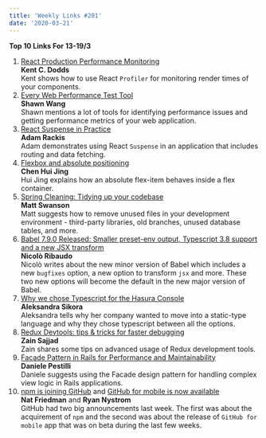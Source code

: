 ```yaml
---
title: 'Weekly Links #201'
date: '2020-03-21'
---
```


**Top 10 Links For 13-19/3**

1. [React Production Performance Monitoring](https://kentcdodds.com/blog/react-production-performance-monitoring)  
   **Kent C. Dodds**  
   Kent shows how to use React `Profiler` for monitoring render times of your components. 
2. [Every Web Performance Test Tool](https://www.swyx.io/writing/webperf-tests/)  
   **Shawn Wang**  
   Shawn mentions a lot of tools for identifying performance issues and getting performance metrics of your web application. 
3. [React Suspense in Practice](https://css-tricks.com/react-suspense-in-practice/)  
   **Adam Rackis**  
   Adam demonstrates using React `Suspense` in an application that includes routing and data fetching.
4. [Flexbox and absolute positioning](https://www.chenhuijing.com/blog/flexbox-and-absolute-positioning/)  
   **Chen Hui Jing**  
   Hui Jing explains how an absolute flex-item behaves inside a flex container. 
5. [Spring Cleaning: Tidying up your codebase](https://boringrails.com/articles/spring-cleaning/)  
   **Matt Swanson**  
   Matt suggests how to remove unused files in your development environment - third-party libraries, old branches, unused database tables, and more.
6. [Babel 7.9.0 Released: Smaller preset-env output, Typescript 3.8 support and a new JSX transform](https://babeljs.io/blog/2020/03/16/7.9.0)  
   **Nicolò Ribaudo**  
  Nicolò writes about the new minor version of Babel which includes a new `bugfixes` option, a new option to transform `jsx` and more. These two new options will become the default in the new major version of Babel.
7. [Why we chose Typescript for the Hasura Console](https://hasura.io/blog/why-we-chose-typescript-for-hasura-console/)  
   **Aleksandra Sikora**  
   Aleksandra tells why her company wanted to move into a static-type language and why they chose typescript between all the options.
8. [Redux Devtools: tips & tricks for faster debugging](https://blog.logrocket.com/redux-devtools-tips-tricks-for-faster-debugging/)  
   **Zain Sajjad**  
   Zain shares some tips on advanced usage of Redux development tools.
9. [Facade Pattern in Rails for Performance and Maintainability](https://blog.appsignal.com/2020/03/18/facade-pattern-in-rails-for-performance-and-maintainability.html)  
   **Daniele Pestilli**  
   Daniele suggests using the Facade design pattern for handling complex view logic in Rails applications.
10. [npm is joining GitHub](https://github.blog/2020-03-16-npm-is-joining-github/) and [GitHub for mobile is now available](https://github.blog/2020-03-17-github-for-mobile-is-now-available/)  
    **Nat Friedman** and **Ryan Nystrom**  
    GitHub had two big announcements last week. The first was about the acquirement of `npm` and the second was about the release of `GitHub for mobile` app that was on beta during the last few weeks.
